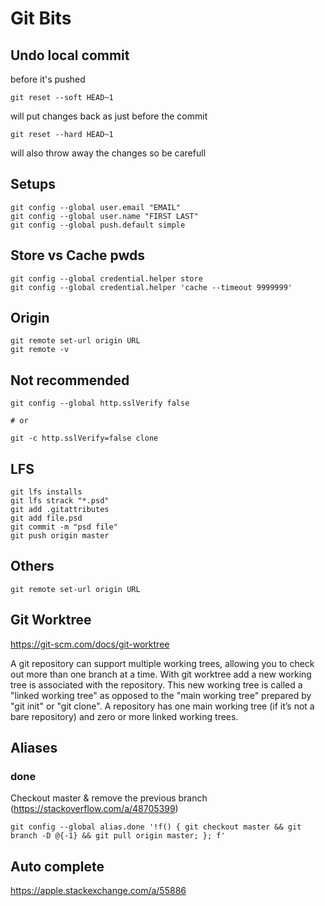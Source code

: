# Git Bits

## Undo local commit
before it's pushed

```
git reset --soft HEAD~1
```
will put changes back as just before the commit

```
git reset --hard HEAD~1
```

will also throw away the changes so be carefull

## Setups

```
git config --global user.email "EMAIL"
git config --global user.name "FIRST LAST"
git config --global push.default simple 
```

## Store vs Cache pwds

```
git config --global credential.helper store
git config --global credential.helper 'cache --timeout 9999999'
```

## Origin

```
git remote set-url origin URL
git remote -v
```

## Not recommended

```
git config --global http.sslVerify false

# or

git -c http.sslVerify=false clone
```



## LFS

```
git lfs installs
git lfs strack "*.psd"
git add .gitattributes
git add file.psd
git commit -m "psd file"
git push origin master
```


## Others

```
git remote set-url origin URL
```

## Git Worktree

https://git-scm.com/docs/git-worktree

A git repository can support multiple working trees, allowing you to check out more than one branch at a time. With git worktree add a new working tree is associated with the repository. This new working tree is called a "linked working tree" as opposed to the "main working tree" prepared by "git init" or "git clone". A repository has one main working tree (if it’s not a bare repository) and zero or more linked working trees.

## Aliases

### done

Checkout master & remove the previous branch (https://stackoverflow.com/a/48705399)

```
git config --global alias.done '!f() { git checkout master && git branch -D @{-1} && git pull origin master; }; f'
```

## Auto complete

https://apple.stackexchange.com/a/55886



